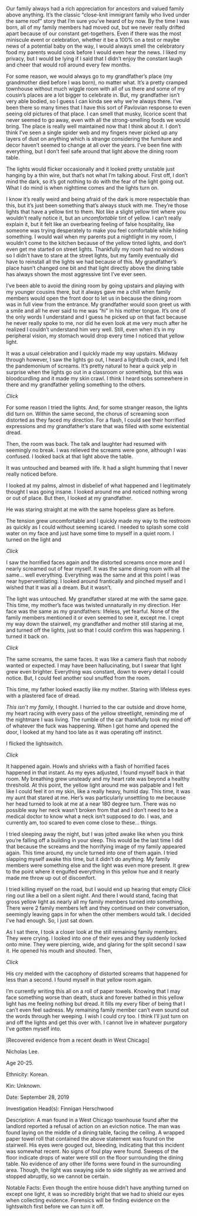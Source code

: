 Our family always had a rich appreciation for ancestors and valued family above anything. It’s the classic “close-knit immigrant family who lived under the same roof” story that I’m sure you’ve heard of by now. By the time I was born, all of my family members had moved out, but we never really drifted apart because of our constant get-togethers. Even if there was the most miniscule event or celebration, whether it be a 100% on a test or maybe news of a potential baby on the way, I would always smell the celebratory food my parents would cook before I would even hear the news. I liked my privacy, but I would be lying if I said that I didn’t enjoy the constant laugh and cheer that would roll around every few months.

For some reason, we would always go to my grandfather’s place (my grandmother died before I was born), no matter what. It’s a pretty cramped townhouse without much wiggle room with all of us there and some of my cousin’s places are a lot bigger to celebrate in. But, my grandfather isn’t very able bodied, so I guess I can kinda see why we’re always there. I’ve been there so many times that I have this sort of Pavlovian response to even seeing old pictures of that place. I can smell that musky, licorice scent that never seemed to go away, even with all the strong-smelling foods we would bring. The place is really well maintained now that I think about it. I don’t think I’ve seen a single spider web and my fingers never picked up any layers of dust on anything which is strange considering the furniture and decor haven’t seemed to change at all over the years. I’ve been fine with everything, but I don’t feel safe around that light above the dining room table.

The lights would flicker occasionally and it looked pretty unstable just hanging by a thin wire, but that’s not what I’m talking about. First off, I don’t mind the dark, so it’s got nothing to do with the fear of the light going out. What I do mind is when nighttime comes and the lights turn on.

I know it’s really weird and being afraid of the dark is more respectable than this, but it’s just been something that’s always stuck with me. They’re those lights that have a yellow tint to them. Not like a slight yellow tint where you wouldn’t really notice it, but an *uncomfortable* tint of yellow. I can’t really explain it, but it felt like an overbearing feeling of false hospitality, like someone was trying desperately to make you feel comfortable while hiding something. I would wail when my parents put a nightlight in my room, I wouldn’t come to the kitchen because of the yellow tinted lights, and don’t even get me started on street lights. Thankfully my room had no windows so I didn’t have to stare at the street lights, but my family eventually did have to reinstall all the lights we had because of this. My grandfather’s place hasn’t changed one bit and that light directly above the dining table has always shown the most aggressive tint I’ve ever seen.

I’ve been able to avoid the dining room by going upstairs and playing with my younger cousins there, but it always gave me a chill when family members would open the front door to let us in because the dining room was in full view from the entrance. My grandfather would soon greet us with a smile and all he ever said to me was “hi” in his mother tongue. It’s one of the only words I understand and I guess he picked up on that fact because he never really spoke to me, nor did he even look at me very much after he realized I couldn’t understand him very well. Still, even when it’s in my peripheral vision, my stomach would drop every time I noticed that yellow light.

It was a usual celebration and I quickly made my way upstairs. Midway through however, I saw the lights go out, I heard a lightbulb crack, and I felt the pandemonium of screams. It’s pretty natural to hear a quick yelp in surprise when the lights go out in a classroom or something, but this was bloodcurdling and it made my skin crawl. I think I heard sobs somewhere in there and my grandfather yelling something to the others. 

*Click*

For some reason I tried the lights. And, for some stranger reason, the lights did turn on. Within the same second, the chorus of screaming soon distorted as they faced my direction. For a flash, I could see their horrified expressions and my grandfather’s stare that was filled with some existential dread.

Then, the room was back. The talk and laughter had resumed with seemingly no break. I was relieved the screams were gone, although I was confused. I looked back at that light above the table.

It was untouched and beamed with life. It had a slight humming that I never really noticed before.

I looked at my palms, almost in disbelief of what happened and I legitimately thought I was going insane. I looked around me and noticed nothing wrong or out of place. But then, I looked at my grandfather.

He was staring straight at me with the same hopeless glare as before.

The tension grew uncomfortable and I quickly made my way to the restroom as quickly as I could without seeming scared. I needed to splash some cold water on my face and just have some time to myself in a quiet room. I turned on the light and

*Click*

I saw the horrified faces again and the distorted screams once more and I nearly screamed out of fear myself. It was the same dining room with all the same… well everything. Everything was the same and at this point I was near hyperventilating. I looked around frantically and pinched myself and I wished that it was all a dream. But it wasn’t.

The light was untouched. My grandfather stared at me with the same gaze. This time, my mother’s face was twisted unnaturally in my direction. Her face was the same as my grandfathers: lifeless, yet fearful. None of the family members mentioned it or even seemed to see it, except me. I crept my way down the stairwell, my grandfather and mother still staring at me, and turned off the lights, just so that I could confirm this was happening. I turned it back on.

*Click*

The same screams, the same faces. It was like a camera flash that nobody wanted or expected. I may have been hallucinating, but I swear that light grew even brighter. Everything was constant, down to every detail I could notice. But, I could feel another soul snuffed from the room.

This time, my father looked exactly like my mother. Staring with lifeless eyes with a plastered face of dread.

*This isn’t my family,* I thought. I hurried to the car outside and drove home, my heart racing with every pass of the yellow streetlight, reminding me of the nightmare I was living. The rumble of the car thankfully took my mind off of whatever the fuck was happening. When I got home and opened the door, I looked at my hand too late as it was operating off instinct.

I flicked the lightswitch.

*Click*

It happened again. Howls and shrieks with a flash of horrified faces happened in that instant. As my eyes adjusted, I found myself back in that room. My breathing grew unsteady and my heart rate was beyond a healthy threshold. At this point, the yellow light around me was palpable and I felt like I could feel it on my skin, like a really heavy, humid day. This time, it was my aunt that stared at me. Her’s was particularly unsettling to me because her head turned to look at me at a near 180 degree turn. There was no possible way her neck wasn’t broken from that and I don’t need to be a medical doctor to know what a neck isn’t supposed to do. I was, and currently am, too scared to even come close to these… things. 

I tried sleeping away the night, but I was jolted awake like when you think you’re falling off a building in your sleep. This would be the last time I did that because the screams and the horrifying image of my family appeared again. This time around, my uncle turned into one of them again. I tried slapping myself awake this time, but it didn’t do anything. My family members were something else and the light was even more present. It grew to the point where it engulfed everything in this yellow hue and it nearly made me throw up out of discomfort. 

I tried killing myself on the road, but I would end up hearing that empty *Click* ring out like a bell on a silent night. And there I would stand, facing that gross yellow light as nearly all my family members turned into something. There were 2 family members left and they continued on their conversation, seemingly leaving gaps in for when the other members would talk. I decided I’ve had enough. So, I just sat down.

As I sat there, I took a closer look at the still remaining family members. They were crying. I looked into one of their eyes and they suddenly locked onto mine. They were piercing, wide, and glaring for the split second I saw it. He opened his mouth and shouted. Then,

*Click*

His cry melded with the cacophony of distorted screams that happened for less than a second. I found myself in that yellow room again.

I’m currently writing this all on a roll of paper towels. Knowing that I may face something worse than death, stuck and forever bathed in this yellow light has me feeling nothing but dread. It fills my every fiber of being that I can’t even feel sadness. My remaining family member can’t even sound out the words through her weeping. I wish I could cry too. I think I’ll just turn on and off the lights and get this over with. I cannot live in whatever purgatory I’ve gotten myself into.

\[Recovered evidence from a recent death in West Chicago\]

Nicholas Lee. 

Age 20-25. 

Ethnicity: Korean. 

Kin: Unknown. 

Date: September 28, 2019

Investigation Head(s): Finnigan Herschwood

Description: A man found in a West Chicago townhouse found after the landlord reported a refusal of action on an eviction notice. The man was found laying on the middle of a dining table, facing the ceiling. A wrapped paper towel roll that contained the above statement was found on the stairwell. His eyes were gouged out, bleeding, indicating that this incident was somewhat recent. No signs of foul play were found. Sweeps of the floor indicate drops of water were still on the floor surrounding the dining table. No evidence of any other life forms were found in the surrounding area. Though, the light was swaying side to side slightly as we arrived and stopped abruptly, so we cannot be certain.

Notable Facts: Even though the entire house didn’t have anything turned on except one light, it was so incredibly bright that we had to shield our eyes when collecting evidence. Forensics will be finding evidence on the lightswitch first before we can turn it off.
